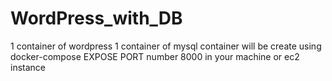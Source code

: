 # WordPress_with_DB
1 container of wordpress
1 container of mysql 
container will be create using docker-compose
EXPOSE PORT number 8000 in your machine or ec2 instance 
